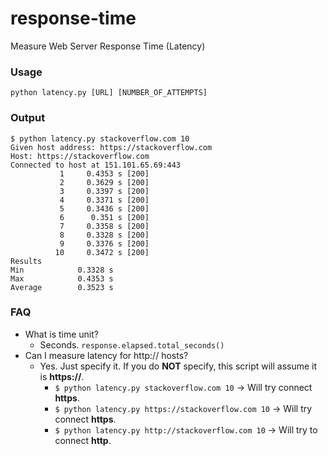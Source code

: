 # response-time
Measure Web Server Response Time (Latency)

### Usage
`python latency.py [URL] [NUMBER_OF_ATTEMPTS]`

### Output
```
$ python latency.py stackoverflow.com 10
Given host address: https://stackoverflow.com
Host: https://stackoverflow.com
Connected to host at 151.101.65.69:443
           1     0.4353 s [200]
           2     0.3629 s [200]
           3     0.3397 s [200]
           4     0.3371 s [200]
           5     0.3436 s [200]
           6      0.351 s [200]
           7     0.3358 s [200]
           8     0.3328 s [200]
           9     0.3376 s [200]
          10     0.3472 s [200]
Results
Min            0.3328 s
Max            0.4353 s
Average        0.3523 s
```

### FAQ
- What is time unit?
  - Seconds. `response.elapsed.total_seconds()` 
- Can I measure latency for http:// hosts?
  - Yes. Just specify it. If you do **NOT** specify, this script will assume it is **https://**.
    - ```$ python latency.py stackoverflow.com 10``` -> Will try connect **https**.
    - ```$ python latency.py https://stackoverflow.com 10``` -> Will try connect **https**.
    - ```$ python latency.py http://stackoverflow.com 10``` -> Will try to connect **http**.

  